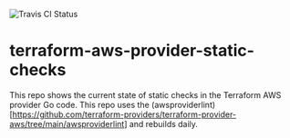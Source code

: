 ![Travis CI Status](https://travis-ci.org/YakDriver/terraform-aws-provider-static-checks.svg?branch=main)
# terraform-aws-provider-static-checks

This repo shows the current state of static checks in the Terraform AWS provider Go code. This repo uses the (awsproviderlint)[https://github.com/terraform-providers/terraform-provider-aws/tree/main/awsproviderlint] and rebuilds daily.

